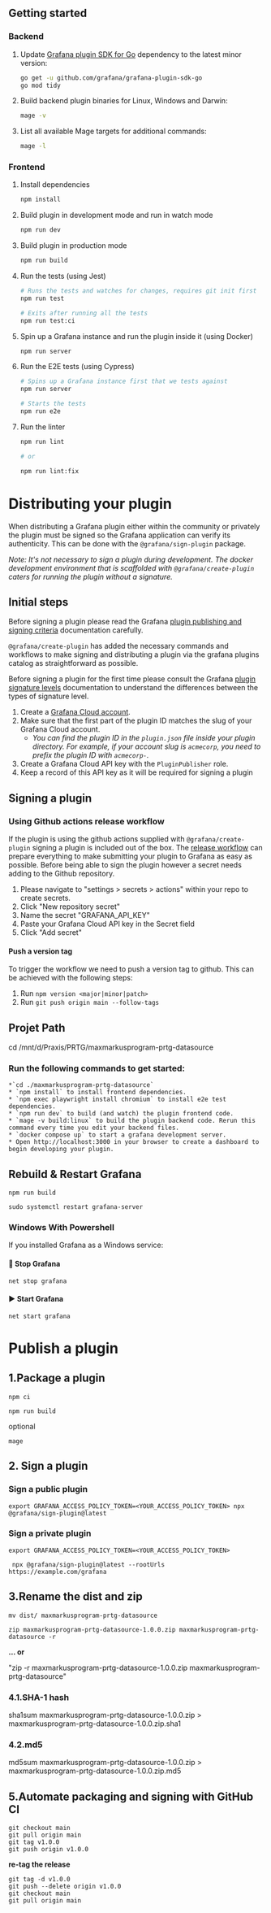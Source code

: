 ## Getting started

### Backend

1. Update [Grafana plugin SDK for Go](https://grafana.com/developers/plugin-tools/key-concepts/backend-plugins/grafana-plugin-sdk-for-go) dependency to the latest minor version:

   ```bash
   go get -u github.com/grafana/grafana-plugin-sdk-go
   go mod tidy
   ```
2. Build backend plugin binaries for Linux, Windows and Darwin:

   ```bash
   mage -v
   ```
3. List all available Mage targets for additional commands:

   ```bash
   mage -l
   ```

### Frontend

1. Install dependencies

   ```bash
   npm install
   ```
2. Build plugin in development mode and run in watch mode

   ```bash
   npm run dev
   ```
3. Build plugin in production mode

   ```bash
   npm run build
   ```
4. Run the tests (using Jest)

   ```bash
   # Runs the tests and watches for changes, requires git init first
   npm run test

   # Exits after running all the tests
   npm run test:ci
   ```
5. Spin up a Grafana instance and run the plugin inside it (using Docker)

   ```bash
   npm run server
   ```
6. Run the E2E tests (using Cypress)

   ```bash
   # Spins up a Grafana instance first that we tests against
   npm run server

   # Starts the tests
   npm run e2e
   ```
7. Run the linter

   ```bash
   npm run lint

   # or

   npm run lint:fix
   ```

# Distributing your plugin

When distributing a Grafana plugin either within the community or privately the plugin must be signed so the Grafana application can verify its authenticity. This can be done with the `@grafana/sign-plugin` package.

_Note: It's not necessary to sign a plugin during development. The docker development environment that is scaffolded with `@grafana/create-plugin` caters for running the plugin without a signature._

## Initial steps

Before signing a plugin please read the Grafana [plugin publishing and signing criteria](https://grafana.com/legal/plugins/#plugin-publishing-and-signing-criteria) documentation carefully.

`@grafana/create-plugin` has added the necessary commands and workflows to make signing and distributing a plugin via the grafana plugins catalog as straightforward as possible.

Before signing a plugin for the first time please consult the Grafana [plugin signature levels](https://grafana.com/legal/plugins/#what-are-the-different-classifications-of-plugins) documentation to understand the differences between the types of signature level.

1. Create a [Grafana Cloud account](https://grafana.com/signup).
2. Make sure that the first part of the plugin ID matches the slug of your Grafana Cloud account.
   - _You can find the plugin ID in the `plugin.json` file inside your plugin directory. For example, if your account slug is `acmecorp`, you need to prefix the plugin ID with `acmecorp-`._
3. Create a Grafana Cloud API key with the `PluginPublisher` role.
4. Keep a record of this API key as it will be required for signing a plugin

## Signing a plugin

### Using Github actions release workflow

If the plugin is using the github actions supplied with `@grafana/create-plugin` signing a plugin is included out of the box. The [release workflow](./.github/workflows/release.yml) can prepare everything to make submitting your plugin to Grafana as easy as possible. Before being able to sign the plugin however a secret needs adding to the Github repository.

1. Please navigate to "settings > secrets > actions" within your repo to create secrets.
2. Click "New repository secret"
3. Name the secret "GRAFANA_API_KEY"
4. Paste your Grafana Cloud API key in the Secret field
5. Click "Add secret"

#### Push a version tag

To trigger the workflow we need to push a version tag to github. This can be achieved with the following steps:

1. Run `npm version <major|minor|patch>`
2. Run `git push origin main --follow-tags`

## Projet Path

cd /mnt/d/Praxis/PRTG/maxmarkusprogram-prtg-datasource

### Run the following commands to get started:

    *`cd ./maxmarkusprogram-prtg-datasource`
    * `npm install` to install frontend dependencies.
    * `npm exec playwright install chromium` to install e2e test dependencies.
    * `npm run dev` to build (and watch) the plugin frontend code.
    * `mage -v build:linux` to build the plugin backend code. Rerun this command every time you edit your backend files.
    * `docker compose up` to start a grafana development server.
    * Open http://localhost:3000 in your browser to create a dashboard to begin developing your plugin.

## Rebuild & Restart Grafana

`npm run build `

`sudo systemctl restart grafana-server `

### ****Windows With Powershell****

If you installed Grafana as a Windows service:

#### 🚫 ****Stop Grafana****

`net stop grafana`

#### ▶ **Start Grafana**

`net start grafana`

# **Publish a plugin**

## 1.Package a plugin

`npm ci `

`npm run build`

optional

`mage`

## 2. Sign a plugin

### Sign a public plugin

`export GRAFANA_ACCESS_POLICY_TOKEN=<YOUR_ACCESS_POLICY_TOKEN> npx @grafana/sign-plugin@latest`

### Sign a private plugin

`export GRAFANA_ACCESS_POLICY_TOKEN=<YOUR_ACCESS_POLICY_TOKEN>`

` npx @grafana/sign-plugin@latest --rootUrls https://example.com/grafana`

## 3.Rename the dist and zip

```
mv dist/ maxmarkusprogram-prtg-datasource
```

```
zip maxmarkusprogram-prtg-datasource-1.0.0.zip maxmarkusprogram-prtg-datasource -r
```

**... or**

"zip -r maxmarkusprogram-prtg-datasource-1.0.0.zip maxmarkusprogram-prtg-datasource"

### 4.1.SHA-1 hash

sha1sum maxmarkusprogram-prtg-datasource-1.0.0.zip > maxmarkusprogram-prtg-datasource-1.0.0.zip.sha1

### 4.2.md5

md5sum maxmarkusprogram-prtg-datasource-1.0.0.zip > maxmarkusprogram-prtg-datasource-1.0.0.zip.md5

## 5.Automate packaging and signing with GitHub CI

```
git checkout main 
git pull origin main 
git tag v1.0.0 
git push origin v1.0.0
```


**re-tag the release**

```
git tag -d v1.0.0 
git push --delete origin v1.0.0 
git checkout main 
git pull origin main
```
